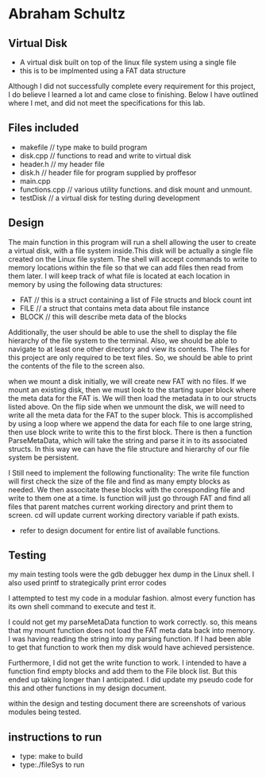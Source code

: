 # Abraham Schultz

## Virtual Disk
- A virtual disk built on top of the linux file system using a single file
- this is to be implmented using a FAT data structure

Although I did not successfully complete every requirement for this project, I do believe I learned a lot and came close to finishing.
Below I have outlined where I met, and did not meet the specifications for this lab.

## Files included
- makefile  // type make to build program
- disk.cpp // functions to read and write to virtual disk
- header.h  // my header file
- disk.h   // header file for program supplied by proffesor
- main.cpp
- functions.cpp // various utility functions. and disk mount and unmount.
- testDisk // a virtual disk for testing during development
## Design
The main function in this program will run a shell allowing the user to
create a virtual disk, with a file system inside.This disk will be actually a
single file created on the Linux file system. The shell will accept commands to write to memory locations
within the file so that we can add files then read from them later. I will keep track of what file is located 
at each location in memory by using the following data structures:

- FAT     // this is a struct containing a list of File structs and block count int
- FILE     // a struct that contains meta data about file instance
- BLOCK   // this will describe meta data of the blocks

Additionally, the user should be able to use the shell to display the file hierarchy of the file system to the terminal. Also, we should
be able to navigate to at least one other directory and view its contents. The files for this project are only required to be text files. So, we should be able to print the contents of the file to the screen also.

when we mount a disk initially, we will create new FAT with no files. If we mount an existing disk, then we
must look to the starting super block where the meta data for the FAT is. We will then load the metadata in to our structs listed above.
On the flip side when we unmount the disk, we will need to write all the meta data for the FAT to the super block. This 
is accomplished by using a loop where we append the data for each file to one large string, then use block write to write this 
to the first block. There is then a function ParseMetaData, which will take the string and parse it in to its associated structs. In this way we can have the file structure and hierarchy of our file system be persistent.

I Still need to implement the following functionality:
The write file function will first check the size of the file and find as many empty blocks as needed. We then associtate these blocks with the coresponding file and write to them one at a time.
ls function will just go through FAT and find all files that parent matches current working directory and print them to screen. 
cd will update current working directory variable if path exists.

- refer to design document for entire list of available functions. 

## Testing
my main testing tools were the gdb debugger hex dump in the Linux shell. 
I also used printf to strategically print error codes 

I attempted to test my code in a modular fashion. 
almost every function has its own shell command to execute and test it.

I could not get my parseMetaData function to work correctly. so, this means that my mount function does not load the FAT meta data
back into memory. I was having reading the string into my parsing function. If I had been able to get that function to work 
then my disk would have achieved persistence. 

Furthermore, I did not get the write function to work. I intended to have a function find empty blocks and add them to the File block list. But this ended up taking longer than I anticipated. I did update my pseudo code for this and other functions in my design document.

within the design and testing document there are screenshots of various modules being tested.

## instructions to run
- type: make to build
- type:./fileSys to run



